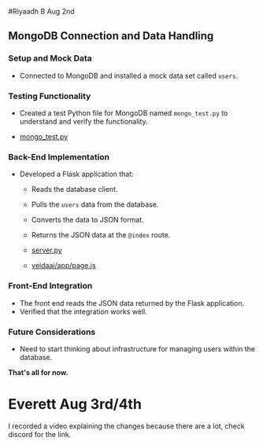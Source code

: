 #Riyaadh B Aug 2nd 
## MongoDB Connection and Data Handling

### Setup and Mock Data

- Connected to MongoDB and installed a mock data set called `users`.

### Testing Functionality

- Created a test Python file for MongoDB named `mongo_test.py` to understand and verify the functionality.

- [mongo_test.py](server/mongo_test.py)


### Back-End Implementation

- Developed a Flask application that:
  - Reads the database client.
  - Pulls the `users` data from the database.
  - Converts the data to JSON format.
  - Returns the JSON data at the `@index` route.

  - [server.py](server/server.py)
  - [veidaai/app/page.js](veidaai/app/page.js)

### Front-End Integration

- The front end reads the JSON data returned by the Flask application.
- Verified that the integration works well.

### Future Considerations

- Need to start thinking about infrastructure for managing users within the database.

**That's all for now.**


# Everett Aug 3rd/4th

I recorded a video explaining the changes because there are a lot, check discord for the link.